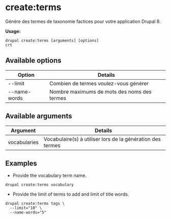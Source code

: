 # create:terms
Génère des termes de taxonomie factices pour votre application Drupal 8.

**Usage:**
```
drupal create:terms [arguments] [options]
crt
```

## Available options
Option | Details
-------|-------------
--limit | Combien de termes voulez-vous générer
--name-words | Nombre maximums de mots des noms des termes

## Available arguments
Argument | Details
---------|-------------
vocabularies | Vocabulaire(s) à utiliser lors de la génération des termes

## Examples
* Provide the vocabulary term name.
```
drupal create:terms vocabulary
```
* Provide the limit of terms to add and limit of title words.
```
drupal create:terms tags \
  --limit="10" \
  --name-words="5"
```
